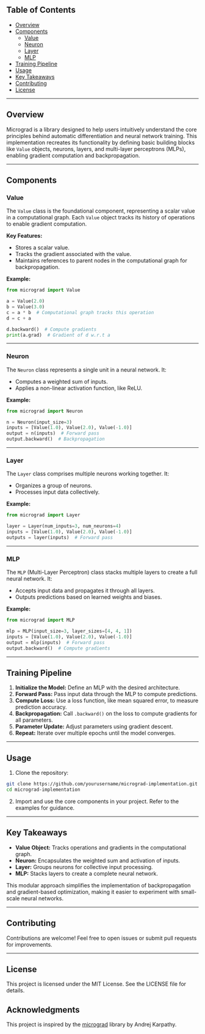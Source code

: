 ## Table of Contents

- [Overview](#overview)
- [Components](#components)
  - [Value](#value)
  - [Neuron](#neuron)
  - [Layer](#layer)
  - [MLP](#mlp)
- [Training Pipeline](#training-pipeline)
- [Usage](#usage)
- [Key Takeaways](#key-takeaways)
- [Contributing](#contributing)
- [License](#license)

---

## Overview

Micrograd is a library designed to help users intuitively understand the core principles behind automatic differentiation and neural network training. This implementation recreates its functionality by defining basic building blocks like `Value` objects, neurons, layers, and multi-layer perceptrons (MLPs), enabling gradient computation and backpropagation.

---

## Components

### Value
The `Value` class is the foundational component, representing a scalar value in a computational graph. Each `Value` object tracks its history of operations to enable gradient computation.

**Key Features:**
- Stores a scalar value.
- Tracks the gradient associated with the value.
- Maintains references to parent nodes in the computational graph for backpropagation.

**Example:**
```python
from micrograd import Value

a = Value(2.0)
b = Value(3.0)
c = a * b  # Computational graph tracks this operation
d = c + a

d.backward()  # Compute gradients
print(a.grad)  # Gradient of d w.r.t a
```

---

### Neuron
The `Neuron` class represents a single unit in a neural network. It:
- Computes a weighted sum of inputs.
- Applies a non-linear activation function, like ReLU.

**Example:**
```python
from micrograd import Neuron

n = Neuron(input_size=3)
inputs = [Value(1.0), Value(2.0), Value(-1.0)]
output = n(inputs)  # Forward pass
output.backward()  # Backpropagation
```

---

### Layer
The `Layer` class comprises multiple neurons working together. It:
- Organizes a group of neurons.
- Processes input data collectively.

**Example:**
```python
from micrograd import Layer

layer = Layer(num_inputs=3, num_neurons=4)
inputs = [Value(1.0), Value(2.0), Value(-1.0)]
outputs = layer(inputs)  # Forward pass
```

---

### MLP
The `MLP` (Multi-Layer Perceptron) class stacks multiple layers to create a full neural network. It:
- Accepts input data and propagates it through all layers.
- Outputs predictions based on learned weights and biases.

**Example:**
```python
from micrograd import MLP

mlp = MLP(input_size=3, layer_sizes=[4, 4, 1])
inputs = [Value(1.0), Value(2.0), Value(-1.0)]
output = mlp(inputs)  # Forward pass
output.backward()  # Compute gradients
```

---

## Training Pipeline

1. **Initialize the Model:** Define an MLP with the desired architecture.
2. **Forward Pass:** Pass input data through the MLP to compute predictions.
3. **Compute Loss:** Use a loss function, like mean squared error, to measure prediction accuracy.
4. **Backpropagation:** Call `.backward()` on the loss to compute gradients for all parameters.
5. **Parameter Update:** Adjust parameters using gradient descent.
6. **Repeat:** Iterate over multiple epochs until the model converges.

---

## Usage

1. Clone the repository:
```bash
git clone https://github.com/yourusername/micrograd-implementation.git
cd micrograd-implementation
```

2. Import and use the core components in your project. Refer to the examples for guidance.

---

## Key Takeaways

- **Value Object:** Tracks operations and gradients in the computational graph.
- **Neuron:** Encapsulates the weighted sum and activation of inputs.
- **Layer:** Groups neurons for collective input processing.
- **MLP:** Stacks layers to create a complete neural network.

This modular approach simplifies the implementation of backpropagation and gradient-based optimization, making it easier to experiment with small-scale neural networks.

---

## Contributing

Contributions are welcome! Feel free to open issues or submit pull requests for improvements.

---

## License

This project is licensed under the MIT License. See the LICENSE file for details.

## Acknowledgments

This project is inspired by the [micrograd](https://github.com/karpathy/micrograd) library by Andrej Karpathy.
